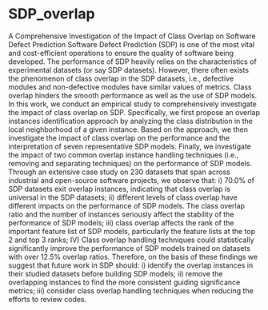 # SDP_overlap
A Comprehensive Investigation of the Impact of Class Overlap on Software Defect Prediction
Software Defect Prediction (SDP) is one of the most vital and cost-efficient operations to ensure the quality of software being developed. The performance of SDP heavily relies on the characteristics of experimental datasets (or say SDP datasets). However, there often exists the phenomenon of class overlap in the SDP datasets, i.e., defective modules and non-defective modules have similar values of metrics. Class overlap hinders the smooth performance as well as the use of SDP models. In this work, we conduct an empirical study to comprehensively investigate the impact of class overlap on SDP. Specifically, we first propose an overlap instances identification approach by analyzing the class distribution in the local neighborhood of a given instance. Based on the approach, we then investigate the impact of class overlap on
the performance and the interpretation of seven representative SDP models. Finally, we investigate the impact of two common overlap instance handling techniques (i.e., removing and separating techniques) on the performance of SDP models. Through an extensive case study on 230 datasets that span across industrial and open-source software projects, we observe that: i) 70.0% of SDP datasets exit overlap instances, indicating that class overlap is universal in the SDP datasets; ii) different levels of class overlap have different impacts on the performance of SDP models. The class overlap ratio and the number of instances seriously affect the stability of the
performance of SDP models; iii) class overlap affects the rank of the important feature list of SDP models, particularly the feature lists at the top 2 and top 3 ranks; IV) Class overlap handling techniques could statistically significantly improve the performance of SDP models trained on datasets with over 12.5% overlap ratios. Therefore, on the basis of these findings we suggest that future work in SDP should: i) identify the overlap instances in their studied datasets before building SDP models; ii) remove the overlapping instances to find the more consistent guiding significance metrics; iii) consider class overlap handling techniques when reducing the efforts to review codes.
